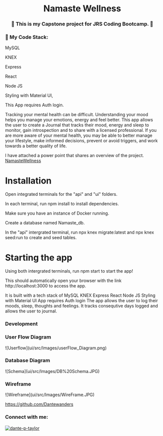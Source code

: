 
<h1 align="center">
 Namaste Wellness </h1>
<h3 align="center">👋
 This is my Capstone project for JRS Coding Bootcamp. 👋</h3>

<h3 align="left">🔭 My Code Stack:</h3>
<p align="left">
<l>MySQL

<l>KNEX

<l>Express

<l>React

<l>Node JS

<l>Styling with Material UI,

<p>This App requires Auth login.</P>

Tracking your mental health can be difficult. Understanding your mood helps you manage your emotions, energy and feel better. This app allows the user to create a Journal that tracks their mood, energy and sleep to monitor, gain introspection and to share with a licensed professional.
If you are more aware of your mental health, you may be able to better manage your lifestyle, make informed decisions, prevent or avoid triggers, and work towards a better quality of life.


I have attached a power point that shares an overview of the project.
[NamasteWellness](https://github.com/Dantewanders/NamasteWellness/files/11272956/NamasteWellness.PP.pptx)

<h1>Installation</h1>

<p>Open integrated terminals for the "api" and "ui" folders.

In each terminal, run npm install to install dependencies.

Make sure you have an instance of Docker running.

Create a database named Namaste_db.

In the "api" intergrated terminal, run npx knex migrate:latest and npx knex seed:run to create and seed tables.</p>

<h1>Starting the app</h1>

Using both intergrated terminals, run npm start to start the app!

This should automatically open your browser with the link http://localhost:3000 to access the app.

It is built with a tech stack of
MySQL
KNEX
Express
React
Node JS
Styling with Material UI
App requires Auth login
The app allows the user to log their moods, sleep, thoughts and feelings. It tracks consequtive days logged and allows the user to journal.


<h3 align="left">Development</h3>

<h3 align="left">User Flow Diagram</h3> 
 ![Userflow](ui/src/Images/userFlow_Diagram.png)

 <h3 align="left">Database Diagram</h3>
![Schema](ui/src/Images/DB%20Schema.JPG)

<h3 align="left">Wireframe</h3>
![Wireframe](ui/src/Images/WireFrame.JPG)

https://github.com/Dantewanders
<h3 align="left">Connect with me:</h3>
<p align="left">
<a href="https://linkedin.com/in/dante-p-taylor" target="blank"><img align="center" src="https://raw.githubusercontent.com/rahuldkjain/github-profile-readme-generator/master/src/images/icons/Social/linked-in-alt.svg" alt="dante-p-taylor" height="30" width="40" /></a>
</p>


